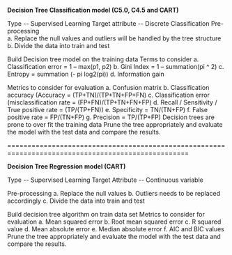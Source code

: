 **Decision Tree Classification model (C5.0, C4.5 and CART)**

Type		--	Supervised Learning
Target attribute -- 	Discrete Classification 
Pre-processing 	
a. Replace the null values and outliers will be handled by the tree structure
b. Divide the data into train and test

Build Decision tree model on the training data
Terms to consider
a. Classification error = 1 – max(p1, p2)
b. Gini Index = 1 – summation(pi ^ 2)
c. Entropy = summation (- pi log2(pi))
d. Information gain

Metrics to consider for evaluation
a. Confusion matrix
b. Classification accuracy (Accuracy = (TP+TN)/(TP+TN+FP+FN)
c. Classification error (misclassification rate = (FP+FN)/(TP+TN+FN+FP)
d. Recall / Sensitivity / True positive rate = (TP/(TP+FN))
e. Specificity = TN/(TN+FP)
f. False positive rate = FP/(TN+FP)	
g. Precision = TP/(TP+FP)
Decision trees are prone to over fit the training data
Prune the tree appropriately and evaluate the model with the test data and compare the results.

===================================================================================================

**Decision Tree Regression model (CART)**

Type 		--	Supervised Learning
Target Attribute -- 	Continuous variable

Pre-processing
a. Replace the null values 
b. Outliers needs to be replaced accordingly
c. Divide the data into train and test

Build decision tree algorithm on train data set
Metrics to consider for evaluation
a. Mean squared error
b. Root mean squared error
c. R squared value
d. Mean absolute error
e. Median absolute error
f. AIC and BIC values
Prune the tree appropriately and evaluate the model with the test data and compare the results.

